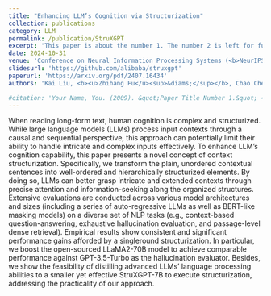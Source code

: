 ```yaml
---
title: "Enhancing LLM’s Cognition via Structurization"
collection: publications
category: LLM
permalink: /publication/StruXGPT
excerpt: 'This paper is about the number 1. The number 2 is left for future work.'
date: 2024-10-31
venue: 'Conference on Neural Information Processing Systems (<b>NeurIPS</b>)'
slidesurl: 'https://github.com/alibaba/struxgpt'
paperurl: 'https://arxiv.org/pdf/2407.16434'
authors: 'Kai Liu, <b><u>Zhihang Fu</u><sup>&diams;</sup></b>, Chao Chen, Wei Zhang, Rongxin Jiang, Fan Zhou, Yaowu Chen, Yue Wu, and Jieping Ye'

#citation: 'Your Name, You. (2009). &quot;Paper Title Number 1.&quot; <i>Journal 1</i>. 1(1).'
---
```


When reading long-form text, human cognition is complex and structurized. While large language models (LLMs) process input contexts through a causal and sequential perspective, this approach can potentially limit their ability to handle intricate and complex inputs effectively. To enhance LLM’s cognition capability, this paper presents a novel concept of context structurization. Specifically, we transform the plain, unordered contextual sentences into well-ordered and hierarchically structurized elements. By doing so, LLMs can better grasp intricate and extended contexts through precise attention and information-seeking along the organized structures. Extensive evaluations are conducted across various model architectures and sizes (including a series of auto-regressive LLMs as well as BERT-like masking models) on a diverse set of NLP tasks (e.g., context-based question-answering, exhaustive hallucination evaluation, and passage-level dense retrieval). Empirical results show consistent and significant performance gains afforded by a singleround structurization. In particular, we boost the open-sourced LLaMA2-70B model to achieve comparable performance against GPT-3.5-Turbo as the hallucination evaluator. Besides, we show the feasibility of distilling advanced LLMs’ language processing abilities to a smaller yet effective StruXGPT-7B to execute structurization, addressing the practicality of our approach.